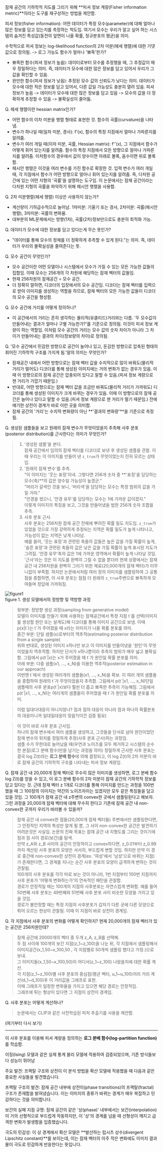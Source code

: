 잠재 공간의 기하학적 지도를 그리기 위해 **피셔 정보 계량(Fisher information metric)**이라는 도구를 재구성하는 방법을 제안함.

피셔 정보(fisher information):
어떤 데이터가 특정 모수(parameter)에 대해 얼마나 많은 정보를 담고 있는지를 측정하는 척도임. 여기서 모수는 우리가 알고 싶어 하는 시스템의 숨겨진 특성값(동전의 앞면이 나올 확률, 정규분포의 평균)을 의미.

수학적으로 피셔 정보는 log-likelihood function의 2차 미분(헤세 행렬)에 대한 기댓값으로 정의됨. -> 로그 가능도 함수가 얼마나 '뾰족'한가?
- 뾰족한 함수(피셔 정보가 높음): 데이터로부터 모수를 추정했을 때, 그 추정값이 매우 정밀하다는 의미. 즉, 데이터가 모수에 대한 많은 정보를 담고 있어서 우리가 그 값을 확인할 수 있음.
- 완만한 함수(피셔 정보가 낮음): 추정된 모수 값의 신뢰도가 낮다는 의미. 데이터가 모수에 대한 적은 정보를 담고 있어서, 다른 값일 가능성도 충분히 열려 있음.
피셔 정보가 높음 -> 데이터가 모수에 대한 많은 정보를 담고 있음 -> 모수의 값을 더 정확하게 추정할 수 있음 -> 불확실성이 줄어듦.

Q. 헤세 행렬이란 hessian matrix인가?  
- 어떤 함수의 이차 미분을 행렬 형태로 표현한 것. 함수의 곡률(curvature)을 나타냄.
- 변수가 하나일 때(일차 미분, 경사): f'(x), 함수의 특정 지점에서 얼마나 가파른지를 알려줌.  
- 변수가 여러 개일 때(이차 미분, 곡률, Hessian matrix): f''(x), 그 지점에서 함수가 어떻게 휘어 있는지를 알려줌. 함수의 특정 지점에서 모든 방향으로 얼마나 가파른지를 알려줌. 이차함수의 경우에서 값이 양수이면 아래로 볼록, 음수이면 위로 볼록함.  
- 헤시안 행렬은 이것을 여러 변수를 가진 함수로 확장한 것. 입력 변수가 여러 개일 때, 각 지점에서 함수가 어떤 방향으로 얼마나 휘어 있는지를 알려줌. 즉, 다차원 공간에 있는 어떤 지형의 '곡률'을 설명하는 도구임. 이 논문에서는 잠재 공간이라는 다차원 지형의 곡률을 파악하기 위해 헤시안 행렬을 사용함.

Q. 2차 미분행렬(헤세 행렬) 이상은 사용하지 않는가?  
- 계산량이 기하급수적으로 늘어남. 1차미분: 기울기 또는 경사, 2차미분: 곡률(헤시안 행렬), 3차미분: 곡률의 변화율.  
- 대부분의 ML문제에서는 방향(1차), 곡률(2차)정보만으로도 충분히 최적화 가능.

Q. 데이터가 모수에 대한 정보를 담고 있다는게 무슨 뜻인가?  
- "데이터를 통해 모수의 정체를 더 정확하게 추측할 수 있게 된다."는 의미. 즉, 데이터가 우리의 불확실성을 줄여준다는 뜻.

Q. 모수 공간이 무엇인가?  
- 모수 공간이란 어떤 모델이나 시스템에서 모수가 가질 수 있는 모든 가능한 값들의 집합임. 이때 모수는 256개의 각 차원에 해당하는 잠재 벡터의 값들임.
- 현재 256차원의 잠재공간 = 모수 공간.  
- 더 정확히 말하면, 디코더의 입장에서의 모수 공간임. 디코더는 잠재 벡터를 입력으로 받아 이미지를 생성하는 역할을 하므로, 잠재 벡터의 모든 가능한 값들이 디코더의 모수 공간을 형성함.

Q. 모수 공간에 거리를 어떻게 정의하나?  
- 이 공간에서의 거리는 흔히 생각하는 물리적(유클리드)거리와는 다름. '두 모수값이 만들어내는 결과가 얼마나 구별 가능한가?'를 기준으로 정의됨. 이것이 피셔 정보 계량이 하는 역할임. 이처럼 모수 공간의 거리는 모수 값의 숫자 차이가 아니라 그 차이가 만들어내는 결과의 차이(정보량의 차이)로 정의됨.

Q. '모수 공간에서 민감한 방향으로 공간이 늘어나 있고, 둔감한 방향으로 압축된 형태의 휘어진 기하학적 구조를 가지게 됨.'말의 의미는 무엇인가?  
- 잠재공간 내에서 어떤 방향으로는 잠재 벡터 값을 수치적으로 많이 바꿔도(물리적 거리가 멀어도) 디코더를 통해 생성된 이미지에는 거의 변화가 없는 경우가 있음. 이때 이 방향으로의 잠재 공간은 압충되어 있다고 말할 수 있음.(피셔 정보 계량으로 잰 거리가 가깝기 때문임.)  
- 반대로, 어떤 방향으로는 잠재 벡터 값을 조금만 바꿔도(물리적 거리가 가까워도) 디코더를 통해 생성된 이미지가 크게 바뀌는 경우가 있음. 이때 이 방향으로의 잠재 공간은 늘어나 있다고 말할 수 있음.(피셔 정보 계량으로 잰 거리가 멀기 때문임.) 전에 얘기한 상전이 경계가 바로 이런 곳을 의미함.  
-  잠재 공간의 '거리'는 수치적 변화량이 아닌 **'결과의 변화량'**을 기준으로 측정됨.

Q. 생성된 샘플들을 보고 원래의 잠재 변수가 무엇이었을지 추측해 사후 분포(posterior distribution)를 근사한다는 의미가 무엇인가?  
>1. '생성된 샘플'을 본다.  
잠재 공간에서 임의의 잠재 벡터를 디코더로 보낸 후 생성된 샘플을 관찰. 이때 우리는 이 이미지를 만들어 낸 `z_true`가 무엇이었는지 전혀 모르는 상태임.  
>2. '원래의 잠재 변수'를 추측.  
"이 이미지는 '웃는 표정'이네. 그렇다면 256개 숫자 중 **'표정'을 담당하는 모수(축)**의 값은 양수일 가능성이 높겠군."  
"머리가 갈색인 것을 보니, '머리색'을 담당하는 모수는 특정 범위의 값을 가질 거야."  
"안경을 썼으니, '안경 유무'를 담당하는 모수는 1에 가까운 값이겠지."  
이렇게 이미지의 특징을 보고, 그것을 만들어냈을 법한 256개 숫자 조합을 추측.  
>3. 사후 분포 근사.  
사후 분포는 256차원 잠재 공간 전체에 뿌려진 확률 밀도 지도임. `z_true`가 있었을 것으로 가장 강력하게 추정되는 지역은 확률 밀도가 높게 나타나고, 가능성이 없는 지역은 낮게 나타남.  
예를 들어, '웃는 표정'과 관련된 축들의 값들은 높은 값을 가질 확률이 높게, '슬픈 표정'과 관련된 축들의 값은 낮은 값을 가질 확률이 높게 표시된 지도가 그려짐. '안경 유무'축의 값은 1에 가까운 영역에서 확률이 높게 나타날 것임.  
'근사'라는 것은 이 지도를 완벽히 그릴 수 없을 뿐더러 현재 상황에서는 잠재 공간 내 256차원을 완벽히 그리기 위한 재료(20,000개의 잠재 벡터)가 터무니없이 부족함. 하지만 논문에서처럼 여러 장의 이미지를 샘플링하여 그 공통점을 종합하면, 이 사후 분포는 점점 더 원래의 `z_true`주변으로 뾰족하게 모여들며 정답에 가까워짐.

![figure1](assets/image.png)  
figure 1. 생성 모델에서의 정방향 및 역방향 과정
>윗부분: 정방향 생성 과정(sampling from generative model)  
모델이 이미지를 만들기 위해 사용하는 잠재공간에서 특정 지점 t\`를 선택(이미지를 생성할 원인 또는 설계도)해 디코더를 통해 이미지 공간으로 보냄. 이때 p(x|t\`)는 t\`가 주어졌을 때 x라는 이미지가 나올 확률 분포를 의미.  
>중간 부분: 단일 샘플(x)로부터의 역추적(estimating posterior distribution from a single sample)  
위와 반대로, 생성된 이미지 x하나만 보고 이 이미지를 만들어냈을 '원인'이 무엇이었을지 역추적함. 하지만 단서가 x하나뿐이라 추측의 범위가 매우 넓고 불확실함. 그림에서 p(t\`|x)는 x가 주어졌을 때 t\`가 원인일 확률 분포를 의미.  
>아래 부분: 다중 샘플(x1, ..., x_N)을 이용한 역추적(posterior estimation in our approach)  
이번엔 t\`에서 생성된 여러개의 샘플들(x1, ..., x_N)을 확보. 이 여러 개의 샘플들을 종합하여 원래의 t\`가 무엇이었을지 추측함. 그림에서 p(t\`|x1, ..., x_N)단일 샘플때의 사후 분포p(t\`|x)보다 훨씬 더 좁고 뾰족한 추측이 가능해짐. 그림에서 p(t\`|x1, ..., x_N)는 여러개의 샘플들이 주어졌을 때 t\`가 원인일 확률 분포를 의미.

>이럼 일대다대응이 아니지않나? 점과 점의 대응이 아니라 점과 하나의 확률분포의 대응이니까 일대일대응이 맞음?(이건 검증 필요)

>이 것이 바로 사후 분포 근사임.  
하나의 잠재 변수에서 여러 샘플을 생성하고, 그것들을 단서로 삼아 원인이었던 잠재 변수의 위치를 정밀하게 추정(사후 분포 근사)하는 과정임.  
샘플 수가 무한대로 늘어났을 때(우연과 노이즈를 모두 제거하고 시스템의 순수한 본질(로그 분배 함수)만을 남기는 과정을 의미) 정밀하게 근사한 사후 분포는 결국 log Z(t)라는 **로그 분배 함수**에 의해 결정되고, 이 log Z(t)의 2차 미분이 바로 잠재 공간의 기하학적 구조를 나타내는 피셔 정보 계량임.  

Q. 잠재 공간 내 20,000개 잠재 벡터로 무수히 많은 이미지를 생성하면, 로그 분배 함수 log Z(t)를 얻을 수 있고, 이 로그 분배 함수의 2차 미분이 잠재 공간의 기하학적 정보를 담고 있다는 것. 근데 잠재 벡터 z 1개로 디코더를 통해 이미지를 만드는 과정을 100번 했을 때 그 100장의 이미지는 약간의 노이즈차이는 있겠지만 모두 같은 특징들을 담고 있을 것임. 그 100개가 잠재 공간 내 z주변의 convex한 곳에서 샘플링된다고 해보자. 그런 과정을 20,000개 잠재 벡터에 대해 무수히 한다고 기존에 잠재 공간 내 non-convex한 곳까지 우리가 바라볼 수 있을까?

>잠재 공간 내 convex한 점들(20,000개 잠재 벡터들) 주변에서만 샘플링한다면, 그 안정적인 지역의 특성만 알게 될 뿐, 그 사이 non-convex한 공간은 발견하기 어려운것은 사실임.
논문의 진짜 목표는 잠재 공간 내 지형도를 그리는 것이기에 점과 점 사이 경로(보간)를 탐색.  
>만약 z_A와 z_B 사이의 공간이 안정적이고 convex하다면, z_0.01부터 z_0.99까지 계산된 사후 분포의 모양은 서서히, 부드럽게 변할 것임.
하지만 만약 이 경로 중간에 non-convex한 상전이 경계(ex. '여성'에서 '남성'으로 바뀌는 지점)가 존재한다면, 그 경계를 지나는 순간 사후 분포의 모양이 급격하게 변하는 것이 관찰됨.  
>100개의 사후 분포를 각각 따로 보는 것이 아니라, 1번 지점부터 100번 지점까지 사후 분포가 '어떻게 변화하는가'의 연속적인 패턴을 관찰함.  
경로가 안정적일 때는 100개의 지점의 사후분포는 자연스럽게 변화함. 예를 들어 50번째 사후 분포는 49번째와 51번째 사후 분포 사이 비슷한 모양을 가지고 있을 것임.  
경로가 불안정할 때는 특정 지점의 사후분포가 갑자기 다른 곳에 다른 모양으로 튀어 오르는 현상이 관찰됨. 이때 이 지점이 바로 상전이 경계임.

Q. 각 지점에서 사후 분포의 변화를 어떻게 확인하지? 현재 20,000개의 잠재 벡터가 있는 공간은 256차원인데?  
>잠재 공간에 20000개의 벡터 중 두개 z_A, z_B를 선택해.  
두 점 사이에 100개의 보간 지점(z_1~z_100)을 나눈 뒤, 각 지점에서 샘플링해서 이미지공간(x_1,50~x_100,50 , 각 지점별로 50개씩 샘플링 했다고 가정.)으로 보내.  
그 이미지들(x_1,50~x_100,50)이 어디서(z_1~z_100) 나왔을지에 대한 확률 계산.  
각 지점(z_1~z_100)별 사후 분포의 중심점(평균 벡터, u_1~u_100)끼리 거리 계산(d_1~d_100)후 이 거리값을 그래프로 표현.  
이때 그래프가 일정한 변화율을 가지고 있으면 해당 경로는 안정적임.  
그래프에 튀는 형상이 있다면 그 지점이 상전이 경계임.  

Q. 사후 분포는 어떻게 계산하나?
>논문에서는 CLIP과 같은 사전학습된 피처 추출기를 사용을 제안함.

(여기부터 다시 보기)



---

이 사후 분포를 이용해 피셔 계량을 정의하는 **로그 분배 함수(log-partition function)** 를 학습함.

이징(Ising) 모델과 같은 실제 통계 물리 모델에 적용하여 검증되었으며, 기존 방식들보다 성능이 뛰어남

주요 발견: 프랙탈 구조와 상전이
이 분석 방법을 확산 모델에 적용했을 때 다음과 같은 중요한 사실들을 발견했습니다.

프랙탈 구조의 발견: 잠재 공간 내부에 상전이(phase transitions)의 프랙탈(fractal) 구조가 존재함을 밝혀냈습니다. 이는 이미지의 종류가 바뀌는 경계가 매우 복잡하고 민감하다는 것을 의미합니다.

보간의 실패 지점 규명: 잠재 공간의 같은 '상(phase)' 내부에서는 보간(interpolation)이 거의 선형적으로 부드럽게 작동하지만, 이 '상'의 경계를 넘을 때 선형성이 깨지고 급격한 변화가 발생함을 입증했습니다.

극도의 민감성: 이 상 경계에서 확산 모델은 **발산하는 립시츠 상수(divergent Lipschitz constant)**를 보이는데, 이는 잠재 벡터의 아주 작은 변화에도 이미지 결과물이 극도로 민감하게 반응한다는 뜻입니다.
